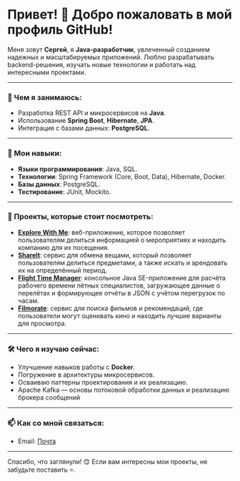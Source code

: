 # Привет! 👋 Добро пожаловать в мой профиль GitHub!

Меня зовут **Сергей**, я **Java-разработчик**, увлеченный созданием надежных и масштабируемых приложений. Люблю разрабатывать backend-решения, изучать новые технологии и работать над интересными проектами.

---

### 💼 Чем я занимаюсь:

- Разработка REST API и микросервисов на **Java**.
- Использование **Spring Boot**, **Hibernate**, **JPA**.
- Интеграция с базами данных: **PostgreSQL**.

---

### 🔧 Мои навыки:

- **Языки программирования**: Java, SQL.
- **Технологии**: Spring Framework (Core, Boot, Data), Hibernate, Docker.
- **Базы данных**: PostgreSQL.
- **Тестирование**: JUnit, Mockito.

---

### 📌 Проекты, которые стоит посмотреть:
- **[Explore With Me](https://github.com/Dyackov/java-explore-with-me)**: веб-приложение, которое позволяет пользователям делиться информацией о мероприятиях и находить компанию для их посещения.
- **[ShareIt](https://github.com/Dyackov/java-shareit)**: сервис для обмена вещами, который позволяет пользователям делиться предметами, а также искать и арендовать их на определённый период.
- **[Flight Time Manager](https://github.com/Dyackov/Flight-Time-Manager)**: консольное Java SE-приложение для расчёта рабочего времени лётных специалистов, загружающее данные о перелётах и формирующее отчёты в JSON с учётом перегрузок по часам.
- **[Filmorate](https://github.com/Dyackov/java-filmorate)**: сервис для поиска фильмов и рекомендаций, где пользователи могут оценивать кино и находить лучшие варианты для просмотра.

---

### 🛠️ Чего я изучаю сейчас:
- Улучшение навыков работы с **Docker**.
- Погружение в архитектуры микросервисов.
- Осваиваю паттерны проектирования и их реализацию.
- Apache Kafka — основы потоковой обработки данных и реализацию брокера сообщений

---

### 📫 Как со мной связаться:
- Email: [Почта](dyackov.sergei@yandex.ru)

---

Спасибо, что заглянули! 😊 Если вам интересны мои проекты, не забудьте поставить ⭐.


